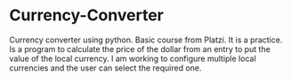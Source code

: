# Currency-Converter
Currency converter using python. Basic course from Platzi. It is a practice.
Is a program to calculate the price of the dollar from an entry to put the value of the local currency.
I am working to configure multiple local currencies and the user can select the required one.
